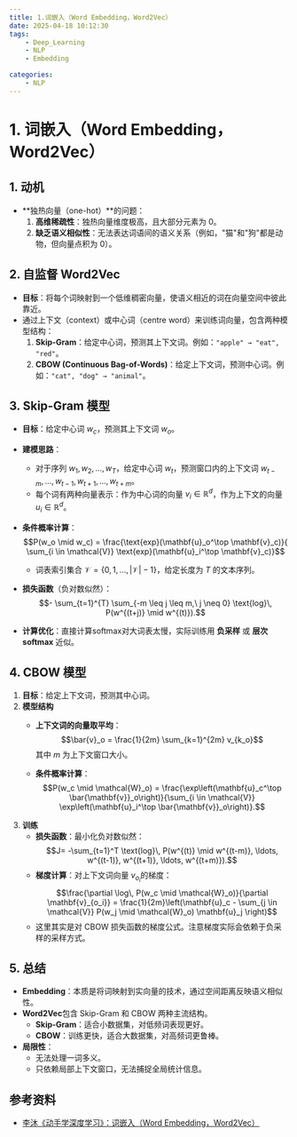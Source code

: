 ```yaml
---
title: 1.词嵌入（Word Embedding，Word2Vec）
date: 2025-04-18 10:12:30
tags:
    - Deep_Learning
    - NLP
    - Embedding

categories:
    - NLP
---
```

# 1. 词嵌入（Word Embedding，Word2Vec）

## 1. 动机

- **独热向量（one-hot）**的问题：
    1. **高维稀疏性**：独热向量维度极高，且大部分元素为 0。
	2. **缺乏语义相似性**：无法表达词语间的语义关系（例如，"猫"和"狗"都是动物，但向量点积为 0）。
	
## 2. 自监督 Word2Vec

- **目标**：将每个词映射到一个低维稠密向量，使语义相近的词在向量空间中彼此靠近。
- 通过上下文（context）或中心词（centre word）来训练词向量，包含两种模型结构：
	1. **Skip-Gram**：给定中心词，预测其上下文词。例如：`"apple" → "eat", "red"`。
	2. **CBOW (Continuous Bag-of-Words)**：给定上下文词，预测中心词。例如：`"cat", "dog" → "animal"`。
        
## 3. Skip-Gram 模型

- **目标**：给定中心词 $w_c$​，预测其上下文词 $w_o$​。
- **建模思路**：
	- 对于序列 $w_1, w_2, ..., w_T$，给定中心词 $w_t$，预测窗口内的上下文词 $w_{t-m}, ..., w_{t-1}, w_{t+1}, ..., w_{t+m}$。
	- 每个词有两种向量表示：作为中心词的向量 $v_i \in \mathbb{R}^d$，作为上下文的向量 $u_i \in \mathbb{R}^d$。    
- **条件概率计算**：
    $$P(w_o \mid w_c) = \frac{\text{exp}(\mathbf{u}_o^\top \mathbf{v}_c)}{ \sum_{i \in \mathcal{V}} \text{exp}(\mathbf{u}_i^\top \mathbf{v}_c)}$$
    - 词表索引集合 $\mathcal{V} = \{0, 1, \ldots, |\mathcal{V}|-1\}$，给定长度为 $T$ 的文本序列。
    
- **损失函数**（负对数似然）：
    $$- \sum_{t=1}^{T} \sum_{-m \leq j \leq m,\ j \neq 0} \text{log}\, P(w^{(t+j)} \mid w^{(t)}).$$
- **计算优化**：直接计算softmax对大词表太慢，实际训练用 **负采样** 或 **层次softmax** 近似。

## 4. CBOW 模型

1. **目标**：给定上下文词，预测其中心词。
2. **模型结构**
	- **上下文词的向量取平均**：
	    $$\bar{v}_o = \frac{1}{2m} \sum_{k=1}^{2m} v_{k_o}$$
	    其中 $m$ 为上下文窗口大小。
	    
	- **条件概率计算**：
	    $$P(w_c \mid \mathcal{W}_o) = \frac{\exp\left(\mathbf{u}_c^\top \bar{\mathbf{v}}_o\right)}{\sum_{i \in \mathcal{V}} \exp\left(\mathbf{u}_i^\top \bar{\mathbf{v}}_o\right)}.$$
3. **训练**
	- **损失函数**：最小化负对数似然：
	    $$J= -\sum_{t=1}^T  \text{log}\, P(w^{(t)} \mid  w^{(t-m)}, \ldots, w^{(t-1)}, w^{(t+1)}, \ldots, w^{(t+m)}).$$
	- **梯度计算**：对上下文词向量 $v_{o_i}$​​ 的梯度：
	    $$\frac{\partial \log\, P(w_c \mid \mathcal{W}_o)}{\partial \mathbf{v}_{o_i}} =  \frac{1}{2m}\left(\mathbf{u}_c - \sum_{j \in \mathcal{V}} P(w_j \mid \mathcal{W}_o) \mathbf{u}_j \right)$$
	- 这里其实是对 CBOW 损失函数的梯度公式。注意梯度实际会依赖于负采样的采样方式。​

## 5. 总结

- **Embedding**：本质是将词映射到实向量的技术，通过空间距离反映语义相似性。
- **Word2Vec**包含 Skip-Gram 和 CBOW 两种主流结构。
    - **Skip-Gram**：适合小数据集，对低频词表现更好。
    - **CBOW**：训练更快，适合大数据集，对高频词更鲁棒。
- **局限性**：
    - 无法处理一词多义。
    - 只依赖局部上下文窗口，无法捕捉全局统计信息。

## 参考资料

- [李沐《动手学深度学习》：词嵌入（Word Embedding，Word2Vec）](https://zh-v2.d2l.ai/chapter_recurrent-modern/lstm.html)